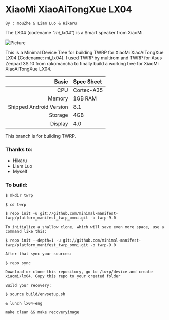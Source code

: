 XiaoMi XiaoAiTongXue LX04
===============
```
By : mouZhe & Liam Luo & Hikaru
```
The LX04 (codename _"mi_lx04"_) is a Smart speaker from XiaoMi.

![Picture](https://github.com/mouZhe/twrp_device_xiaomi_mi_lx04/blob/main/specs-01.jpg)

This is a Minimal Device Tree for building TWRP for XiaoMi XiaoAiTongXue LX04 (Codename: mi_lx04). I used TWRP by multirom and TWRP for Asus Zenpad 3S 10 from rakomancha to finally build a working tree for XiaoMi XiaoAiTongXue LX04.

Basic        | Spec Sheet
------------:|:------------------------
CPU          | Cortex-A35 | Quad-Core | MT8167
Memory       | 1GB RAM
Shipped Android Version | 8.1
Storage      | 4GB
Display      | 4.0

This branch is for building TWRP.

### Thanks to:
 * Hikaru
 * Liam Luo
 * Myself

### To build: 

```
$ mkdir twrp

$ cd twrp

$ repo init -u git://github.com/minimal-manifest-twrp/platform_manifest_twrp_omni.git -b twrp-9.0

To initialize a shallow clone, which will save even more space, use a command like this:

$ repo init --depth=1 -u git://github.com/minimal-manifest-twrp/platform_manifest_twrp_omni.git -b twrp-9.0

After that sync your sources:

$ repo sync

Download or clone this repository, go to /twrp/device and create xiaomi/lx04. Copy this repo to your created folder

Build your recovery:

$ source build/envsetup.sh

& lunch lx04-eng

make clean && make recoveryimage
```
